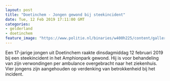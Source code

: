 ```yaml
---
layout: post
title: "Doetinchem - Jongen gewond bij steekincident"
date: Tue, 12 Feb 2019 17:11:00 GMT
categories: 
- gelderland 
- doetinchem 
feature_image: "https://www.politie.nl/binaries/w400h225/content/gallery/politie/stock-afbeeldingen/verkeer/ambulance.jpg"
---
```


Een 17-jarige jongen uit Doetinchem raakte dinsdagmiddag 12 februari 2019 bij een steekincident in het Amphionpark gewond. Hij is voor behandeling van zijn verwondingen per ambulance overgebracht naar het ziekenhuis. Vier jongens zijn aangehouden op verdenking van betrokkenheid bij het incident.

